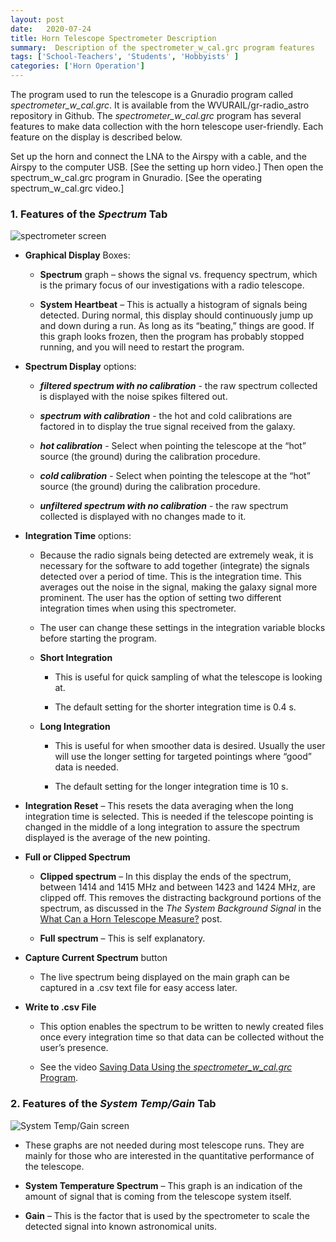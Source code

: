 ```yaml
---
layout: post
date:   2020-07-24
title: Horn Telescope Spectrometer Description
summary:  Description of the spectrometer_w_cal.grc program features
tags: ['School-Teachers', 'Students', 'Hobbyists' ]
categories: ['Horn Operation'] 
---
```


The program used to run the telescope is a Gnuradio program called *spectrometer_w_cal.grc*. It is available from the WVURAIL/gr-radio_astro repository in Github. The *spectrometer_w_cal.grc* program has several features to make data collection with the horn telescope user-friendly. Each feature on the display is described below.

Set up the horn and connect the LNA to the Airspy with a cable, and the Airspy to the computer USB. [See the setting up horn video.]  Then open the spectrum_w_cal.grc program in Gnuradio. [See the operating spectrum_w_cal.grc video.]

### **1.	Features of the *Spectrum* Tab**

![spectrometer screen](/dspira-lessons/images/filtered_nocal.png)

   * **Graphical Display** Boxes:

        - **Spectrum** graph – shows the signal vs. frequency spectrum, which is the primary focus of our investigations with a radio telescope.

        - **System Heartbeat** – This is actually a histogram of signals being detected. During normal, this display should continuously jump up and down during a run. As long as its “beating,” things are good. If this graph looks frozen, then the program has probably stopped running, and you will need to restart the program.



   * **Spectrum Display** options:

        - **_filtered spectrum with no calibration_** - the raw spectrum collected is displayed with the noise spikes filtered out.

        - **_spectrum with calibration_** - the hot and cold calibrations are factored in to display the true signal received from the galaxy.

        - **_hot calibration_** - Select when pointing the telescope at the “hot” source (the ground) during the calibration procedure.

        - **_cold calibration_** - Select when pointing the telescope at the “hot” source (the ground) during the calibration procedure.

        - **_unfiltered spectrum with no calibration_** - the raw spectrum collected is displayed with no changes made to it.

   * **Integration Time** options:

        - Because the radio signals being detected are extremely weak, it is necessary for the software to add together (integrate) the signals detected over a period of time. This is the integration time. This averages out the noise in the signal, making the galaxy signal more prominent. The user has the option of setting two different integration times when using this spectrometer. 

        - The user can change these settings in the integration variable blocks before starting the program.

        - **Short Integration**
           + This is useful for quick sampling of what the telescope is looking at.

           + The default setting for the shorter integration time is 0.4 s. 

        - **Long Integration**
           + This is useful for when smoother data is desired. Usually the user will use the longer setting for targeted pointings where “good” data is needed.
           
           + The default setting for the longer integration time is 10 s. 

   * **Integration Reset** – This resets the data averaging when the long integration time is selected. This is needed if the telescope pointing is changed in the middle of a long integration to assure the spectrum displayed is the average of the new pointing.

   * **Full or Clipped Spectrum**

       - **Clipped spectrum** – In this display the ends of the spectrum, between 1414 and 1415 MHz and between 1423 and 1424 MHz, are clipped off. This removes the distracting background portions of the spectrum, as discussed in the *The System Background Signal* in the [What Can a Horn Telescope Measure?](http://wvurail.org/dspira-lessons/HornOperation_Intro) post.


      - **Full spectrum** – This is self explanatory.

   * **Capture Current Spectrum** button

       - The live spectrum being displayed on the main graph can be captured in a .csv text file for easy access later.

   * **Write to .csv File**

       - This option enables the spectrum to be written to newly created files once every integration time so that data can be collected without the user’s presence.

       - See the video [Saving Data Using the *spectrometer_w_cal.grc* Program](link).


### **2.	Features of the *System Temp/Gain* Tab**

   ![System Temp/Gain screen](/dspira-lessons/images/sys_T&G.png)

   * These graphs are not needed during most telescope runs. They are mainly for those who are interested in the quantitative performance of the telescope.

   * **System Temperature Spectrum** – This graph is an indication of the amount of signal that is coming from the telescope system itself. 

   * **Gain** – This is the factor that is used by the spectrometer to scale the detected signal into known astronomical units.
